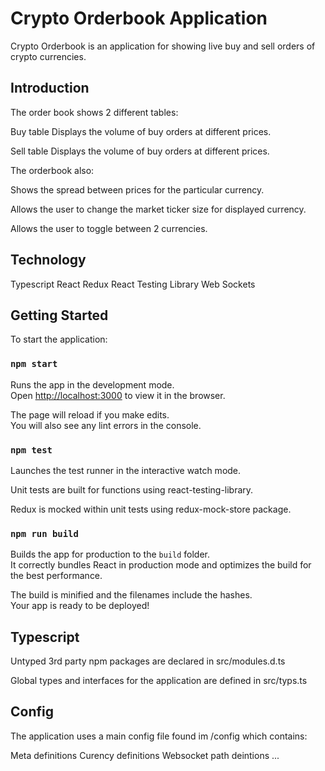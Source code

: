 # Crypto Orderbook Application

Crypto Orderbook is an application for showing live buy and sell orders of crypto currencies. 

## Introduction

The order book shows 2 different tables:

 Buy table 
 Displays the volume of buy orders at different prices.

 Sell table
 Displays the volume of buy orders at different prices. 

The orderbook also:

Shows the spread between prices for the particular currency.

Allows the user to change the market ticker size for displayed currency.

Allows the user to toggle between 2 currencies.

## Technology
Typescript
React
Redux
React Testing Library
Web Sockets

## Getting Started

To start the application:

### `npm start`

Runs the app in the development mode.\
Open [http://localhost:3000](http://localhost:3000) to view it in the browser.

The page will reload if you make edits.\
You will also see any lint errors in the console.

### `npm test`

Launches the test runner in the interactive watch mode.

Unit tests are built for functions using react-testing-library.

Redux is mocked within unit tests using redux-mock-store package.

### `npm run build`

Builds the app for production to the `build` folder.\
It correctly bundles React in production mode and optimizes the build for the best performance.

The build is minified and the filenames include the hashes.\
Your app is ready to be deployed!

## Typescript

Untyped 3rd party npm packages are declared in src/modules.d.ts

Global types and interfaces for the application are defined in src/typs.ts 

## Config

The application uses a main config file found im /config which contains:

Meta definitions
Curency definitions
Websocket path deintions
...


